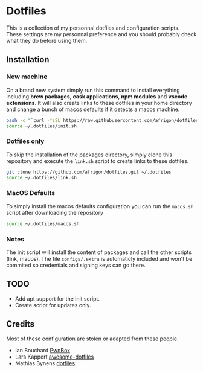 # Dotfiles

This is a collection of my personnal dotfiles and configuration scripts. These settings are my personnal preference and you should probably check what they do before using them.

## Installation

### New machine

On a brand new system simply run this command to install everything including **brew packages**, **cask applications**, **npm modules** and **vscode extensions**. It will also create links to these dotfiles in your home directory and change a bunch of macos defaults if it detects a macos machine.

```sh
bash -c "`curl -fsSL https://raw.githubusercontent.com/afrigon/dotfiles/master/remote-install.sh`"
source ~/.dotfiles/init.sh
```

### Dotfiles only

To skip the installation of the packages directory, simply clone this repository and execute the `link.sh` script to create links to these dotfiles.

```sh
git clone https://github.com/afrigon/dotfiles.git ~/.dotfiles
source ~/.dotfiles/link.sh
```

### MacOS Defaults

To simply install the macos defaults configuration you can run the `macos.sh` script after downloading the repository

```sh
source ~/.dotfiles/macos.sh
```

### Notes

The init script will install the content of packages and call the other scripts (link, macos). The file `configs/.extra` is automaticly included and won't be commited so credentials and signing keys can go there.

## TODO

- Add apt support for the init script.
- Create script for updates only.

## Credits

Most of these configuration are stolen or adapted from these people.

- Ian Bouchard [PwnBox](https://github.com/Corb3nik/PwnBox)
- Lars Kappert [awesome-dotfiles](https://github.com/webpro/dotfiles)
- Mathias Bynens [dotfiles](https://github.com/mathiasbynens/dotfiles)

